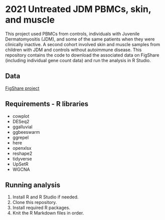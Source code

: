 # 2021 Untreated JDM PBMCs, skin, and muscle

This project used PBMCs from controls, individuals with Juvenile Dermatomyositis (JDM), and some of the same patients when they were clinically inactive. A second cohort involved skin and muscle samples from children with JDM and controls without autoimmune disease. This repository contains the code to download the associated data on FigShare (including individual gene count data) and run the analysis in R Studio.

## Data

[FigShare project](https://figshare.com/projects/2019_Untreated_juvenile_dermatomyositis_JDM_RNA-Seq/63539)

## Requirements - R libraries
* cowplot
* DESeq2
* ggalluvial
* ggbeeswarm
* ggrepel
* here
* openxlsx
* reshape2
* tidyverse
* UpSetR
* WGCNA

## Running analysis
1. Install R and R Studio if needed.
2. Clone this repository.
3. Install required R packages.
4. Knit the R Markdown files in order.
